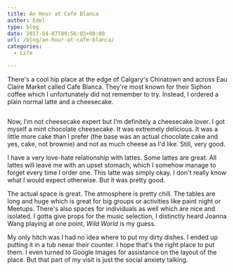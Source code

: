 ```yaml
---
title: An Hour at Cafe Blanca
author: Edel
type: blog
date: 2017-04-07T09:56:03+00:00
url: /blog/an-hour-at-cafe-blanca/
categories:
  - Life

---
```

There's a cool hip place at the edge of Calgary's Chinatown and across Eau Claire Market called Cafe Blanca. They're most known for their Siphon coffee which I unfortunately did not remember to try. Instead, I ordered a plain normal latte and a cheesecake.

[<img data-attachment-id="424" data-permalink="http://edelgrace.me/blog/life/an-hour-at-cafe-blanca/attachment/image-jpg/" data-orig-file="https://i1.wp.com/edelgrace.me/blog/wp-content/uploads/2017/04/image.jpg?fit=3264%2C1836" data-orig-size="3264,1836" data-comments-opened="1" data-image-meta="{&quot;aperture&quot;:&quot;2.4&quot;,&quot;credit&quot;:&quot;&quot;,&quot;camera&quot;:&quot;LG-K210&quot;,&quot;caption&quot;:&quot;&quot;,&quot;created_timestamp&quot;:&quot;1491330926&quot;,&quot;copyright&quot;:&quot;&quot;,&quot;focal_length&quot;:&quot;3.18&quot;,&quot;iso&quot;:&quot;50&quot;,&quot;shutter_speed&quot;:&quot;0.033333333333333&quot;,&quot;title&quot;:&quot;&quot;,&quot;orientation&quot;:&quot;1&quot;}" data-image-title="image.jpg" data-image-description="" data-medium-file="https://i1.wp.com/edelgrace.me/blog/wp-content/uploads/2017/04/image.jpg?fit=300%2C169" data-large-file="https://i1.wp.com/edelgrace.me/blog/wp-content/uploads/2017/04/image.jpg?fit=663%2C373" src="https://i1.wp.com/edelgrace.me/blog/wp-content/uploads/2017/04/image.jpg?resize=663%2C373" alt="" class="wp-image-424 alignnone size-full" srcset="https://i1.wp.com/edelgrace.me/blog/wp-content/uploads/2017/04/image.jpg?w=3264 3264w, https://i1.wp.com/edelgrace.me/blog/wp-content/uploads/2017/04/image.jpg?resize=300%2C169 300w, https://i1.wp.com/edelgrace.me/blog/wp-content/uploads/2017/04/image.jpg?resize=768%2C432 768w, https://i1.wp.com/edelgrace.me/blog/wp-content/uploads/2017/04/image.jpg?resize=1024%2C576 1024w, https://i1.wp.com/edelgrace.me/blog/wp-content/uploads/2017/04/image.jpg?resize=982%2C552 982w, https://i1.wp.com/edelgrace.me/blog/wp-content/uploads/2017/04/image.jpg?resize=400%2C225 400w, https://i1.wp.com/edelgrace.me/blog/wp-content/uploads/2017/04/image.jpg?w=1326 1326w, https://i1.wp.com/edelgrace.me/blog/wp-content/uploads/2017/04/image.jpg?w=1989 1989w" sizes="(max-width: 663px) 100vw, 663px" data-recalc-dims="1" />][1]

Now, I'm not cheesecake expert but I'm definitely a cheesecake lover. I got myself a mint chocolate cheesecake. It was extremely delicious. It was a little more cake than I prefer (the base was an actual chocolate cake and yes, cake, not brownie) and not as much cheese as I'd like. Still, very good.

I have a very love-hate relationship with lattes. Some lattes are great. All lattes will leave me with an upset stomach, which I somehow manage to forget every time I order one. This latte was simply okay. I don't really know what I would expect otherwise. But it was pretty good.

The actual space is great. The atmosphere is pretty chill. The tables are long and huge which is great for big groups or activities like paint night or Meetups. There's also spaces for individuals as well which are nice and isolated. I gotta give props for the music selection, I distinctly heard Joanna Wang playing at one point, _Wild World_ is my guess.

My only hitch was I had no idea where to put my dirty dishes. I ended up putting it in a tub neear their counter. I hope that's the right place to put them. I even turned to Google Images for assistance on the layout of the place. But that part of my visit is just the social anxiety talking.

 [1]: https://i1.wp.com/edelgrace.me/blog/wp-content/uploads/2017/04/image.jpg